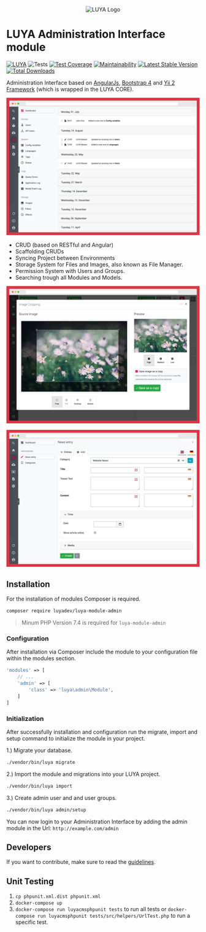 <p align="center">
  <img src="https://raw.githubusercontent.com/luyadev/luya/master/docs/logo/luya-logo-0.2x.png" alt="LUYA Logo"/>
</p>

# LUYA Administration Interface module

[![LUYA](https://img.shields.io/badge/Powered%20by-LUYA-brightgreen.svg)](https://luya.io)
![Tests](https://github.com/luyadev/luya-module-admin/workflows/Tests/badge.svg)
[![Test Coverage](https://api.codeclimate.com/v1/badges/26ce6892fcb4899cbd49/test_coverage)](https://codeclimate.com/github/luyadev/luya-module-admin/test_coverage)
[![Maintainability](https://api.codeclimate.com/v1/badges/26ce6892fcb4899cbd49/maintainability)](https://codeclimate.com/github/luyadev/luya-module-admin/maintainability)
[![Latest Stable Version](https://poser.pugx.org/luyadev/luya-module-admin/v/stable)](https://packagist.org/packages/luyadev/luya-module-admin)
[![Total Downloads](https://poser.pugx.org/luyadev/luya-module-admin/downloads)](https://packagist.org/packages/luyadev/luya-module-admin)

Administration Interface based on [AngularJs](https://angularjs.org/), [Bootstrap 4](https://getbootstrap.com) and [Yii 2 Framework](https://www.yiiframework.com/) (which is wrapped in the LUYA CORE).

![LUYA Admin Interface](https://raw.githubusercontent.com/luyadev/luya/master/docs/images/dashboard.png)

+ CRUD (based on RESTful and Angular)
+ Scaffolding CRUDs
+ Syncing Project between Environments
+ Storage System for Files and Images, also known as File Manager.
+ Permission System with Users and Groups.
+ Searching trough all Modules and Models.

![croping](https://raw.githubusercontent.com/luyadev/luya/master/docs/images/crop.png)

![i18n](https://raw.githubusercontent.com/luyadev/luya/master/docs/images/i18n.png)

## Installation

For the installation of modules Composer is required.

```sh
composer require luyadev/luya-module-admin
```

> Minum PHP Version 7.4 is required for `luya-module-admin`

### Configuration 

After installation via Composer include the module to your configuration file within the modules section.

```php
'modules' => [
    // ... 
    'admin' => [
        'class' => 'luya\admin\Module',
    ]
]
```

### Initialization 

After successfully installation and configuration run the migrate, import and setup command to initialize the module in your project.

1.) Migrate your database.

```sh
./vendor/bin/luya migrate
```

2.) Import the module and migrations into your LUYA project.

```sh
./vendor/bin/luya import
```

3.) Create admin user and and user groups.

```sh
./vendor/bin/luya admin/setup
```

You can now login to your Administration Interface by adding the admin module in the Url: `http://example.com/admin`

## Developers

If you want to contribute, make sure to read the [guidelines](https://luya.io/guide/luya-guideline).

## Unit Testing

1. `cp phpunit.xml.dist phpunit.xml`
2. `docker-compose up`
3. `docker-compose run luyacmsphpunit tests` to run all tests or `docker-compose run luyacmsphpunit tests/src/helpers/UrlTest.php` to run a specific test.